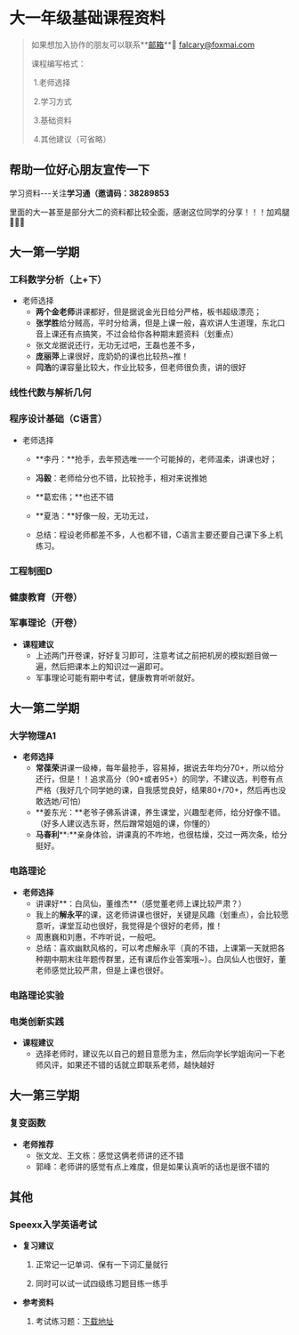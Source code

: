 # 大一年级基础课程资料

> 如果想加入协作的朋友可以联系**[邮箱](tomail:falcary@foxmail.com)**📮 falcary@foxmai.com
>
> 课程编写格式：
>
> ​	1.老师选择
>
> ​	2.学习方式
>
> ​	3.基础资料
>
> ​	4.其他建议（可省略）

## 帮助一位好心朋友宣传一下

学习资料---关注**学习通（邀请码：38289853**

里面的大一甚至是部分大二的资料都比较全面，感谢这位同学的分享！！！加鸡腿🍗🍗🍗

## 大一第一学期

### 工科数学分析（上+下）

- 老师选择
  - **两个金老师**讲课都好，但是据说金光日给分严格，板书超级漂亮；
  - **张学胜**给分贼高，平时分给满，但是上课一般，喜欢讲人生道理，东北口音上课还有点搞笑，不过会给你各种期末题资料（划重点）
  - 张文龙据说还行，无功无过吧，王磊也差不多，
  - **庞丽萍**上课很好，庞奶奶的课也比较热~推！
  - **闫浩**的课容量比较大，作业比较多，但老师很负责，讲的很好

### 线性代数与解析几何



### 程序设计基础（C语言）

- 老师选择

  - **李丹：**抢手，去年预选唯一一个可能掉的，老师温柔，讲课也好；

  - **冯毅**：老师给分也不错，比较抢手，相对来说推她

  - **葛宏伟；**也还不错

  - **夏浩：**好像一般，无功无过，

  - 总结：程设老师都差不多，人也都不错，C语言主要还要自己课下多上机练习。

### 工程制图D



### 健康教育（开卷）

### 军事理论（开卷）

- **课程建议**
  - 上述两门开卷课，好好复习即可，注意考试之前把机房的模拟题目做一遍，然后把课本上的知识过一遍即可。
  - 军事理论可能有期中考试，健康教育听听就好。

## 大一第二学期

### 大学物理A1

- **老师选择**
  - **常葆荣**讲课一级棒，每年最抢手，容易掉，据说去年均分70+，所以给分还行，但是！！追求高分（90+或者95+）的同学，不建议选，判卷有点严格（我好几个同学她的课，自我感觉良好，结果80+/70+，然后再也没敢选她/可怕）
  - **姜东光：**老爷子佛系讲课，养生课堂，兴趣型老师，给分好像不错。（好多人建议选东哥，然后蹭常姐姐的课，你懂的）
  - **马春利****:**亲身体验，讲课真的不咋地，也很枯燥，交过一两次条，给分挺好。

### 电路理论

- **老师选择**
  - 讲课好**：白凤仙，董维杰**（感觉董老师上课比较严肃？）
  - 我上的**解永平**的课，这老师讲课也很好，关键是风趣（划重点），会比较愿意听，课堂互动也很好，我觉得是个很好的老师，推！
  - 周惠巍和刘惠，不咋听说，一般吧。
  - 总结：喜欢幽默风格的，可以考虑解永平（真的不错，上课第一天就把各种期中期末往年题传群里，还有课后作业答案哦~）。白凤仙人也很好，董老师感觉比较严肃，但是上课也很好。

### 电路理论实验



### 电类创新实践

- **课程建议**
  - 选择老师时，建议先以自己的题目意愿为主，然后向学长学姐询问一下老师风评，如果还不错的话就立即联系老师，越快越好

## 大一第三学期

### 复变函数

- **老师推荐**
  - 张文龙、王文栋：感觉这俩老师讲的还不错
  - 郭峰：老师讲的感觉有点上难度，但是如果认真听的话也是很不错的

## 其他

### Speexx入学英语考试
- **复习建议**
  
  1. 正常记一记单词、保有一下词汇量就行
  
  2. 同时可以试一试四级练习题目练一练手
- **参考资料**
  
  1. 考试练习题：[下载地址](https://pan.baidu.com/s/1jLeIi9mHqL9hUCHgPtIOgA?pwd=ife5)
  
  <script src="https://giscus.app/client.js"
        data-repo="AnonymousDUTAI/SREKCARC-IA-TUD"
        data-repo-id="R_kgDOKG3dKg"
        data-category="General"
        data-category-id="DIC_kwDOKG3dKs4CYmFw"
        data-mapping="pathname"
        data-strict="0"
        data-reactions-enabled="1"
        data-emit-metadata="0"
        data-input-position="top"
        data-theme="preferred_color_scheme"
        data-lang="zh-CN"
        data-loading="lazy"
        crossorigin="anonymous"
        async>
  </script>

<script>
    var palette = __get("__palette")
    if (palette && typeof palette.color === "object") {
        if (palette.color.scheme === "slate") {
            const giscus = document.querySelector("script[src*=giscus]")
            giscus.setAttribute("data-theme", "dark_protanopia")
        }
    }

    document.addEventListener("DOMContentLoaded", function () {
        const ref = document.querySelector("[data-md-component=palette]")
        ref.addEventListener("change", function () {
            var palette = __get("__palette")
            if (palette && typeof palette.color === "object") {
                const theme = palette.color.scheme === "slate" ? "dark_protanopia" : "light_protanopia"
                const frame = document.querySelector(".giscus-frame")
                frame.contentWindow.postMessage({
                    giscus: { setConfig: { theme } }
                }, "https://giscus.app")
            }
        })
    })
</script>
